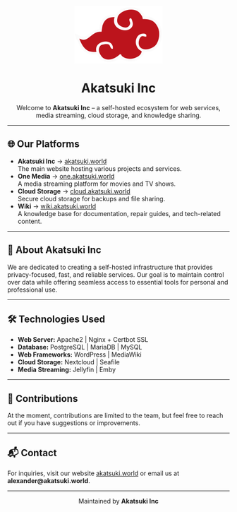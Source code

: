 <p align="center" style="margin: 0;">
  <img src="https://raw.githubusercontent.com/akatsuki-world/assets/refs/heads/main/akatsuki_logo_v3.svg" width="200" style="display: block; margin: 10px auto 0;">
</p>
<h1 align="center">Akatsuki Inc</h1>

<p align="center">Welcome to <strong>Akatsuki Inc</strong> – a self-hosted ecosystem for web services, media streaming, cloud storage, and knowledge sharing.</p>

---

<h2>🌐 Our Platforms</h2>

<ul>
  <li><strong>Akatsuki Inc</strong> → <a href="https://akatsuki.world/">akatsuki.world</a> <br> The main website hosting various projects and services.</li>
  <li><strong>One Media</strong> → <a href="https://one.akatsuki.world/">one.akatsuki.world</a> <br> A media streaming platform for movies and TV shows.</li>
  <li><strong>Cloud Storage</strong> → <a href="https://cloud.akatsuki.world/">cloud.akatsuki.world</a> <br> Secure cloud storage for backups and file sharing.</li>
  <li><strong>Wiki</strong> → <a href="https://wiki.akatsuki.world/">wiki.akatsuki.world</a> <br> A knowledge base for documentation, repair guides, and tech-related content.</li>
</ul>

---

<h2>🚀 About Akatsuki Inc</h2>
<p>We are dedicated to creating a self-hosted infrastructure that provides privacy-focused, fast, and reliable services. Our goal is to maintain control over data while offering seamless access to essential tools for personal and professional use.</p>

---

<h2>🛠️ Technologies Used</h2>
<ul>
  <li><strong>Web Server:</strong> Apache2 | Nginx + Certbot SSL</li>
  <li><strong>Database:</strong> PostgreSQL | MariaDB | MySQL </li>
  <li><strong>Web Frameworks:</strong> WordPress | MediaWiki</li>
  <li><strong>Cloud Storage:</strong> Nextcloud | Seafile</li>
  <li><strong>Media Streaming:</strong> Jellyfin | Emby</li>
</ul>

---

<h2>📌 Contributions</h2>
<p>At the moment, contributions are limited to the team, but feel free to reach out if you have suggestions or improvements.</p>

---

<h2>📬 Contact</h2>
<p>For inquiries, visit our website <a href="https://akatsuki.world/">akatsuki.world</a> or email us at <strong>alexander@akatsuki.world</strong>.</p>

---

<p align="center">Maintained by <strong>Akatsuki Inc</strong> </p>
